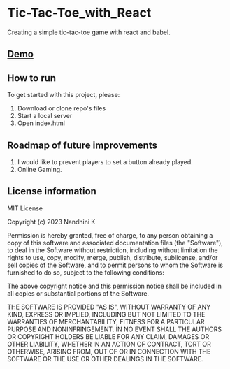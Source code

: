 # Tic-Tac-Toe_with_React

Creating a simple tic-tac-toe game with react and babel.

## [Demo](https://nandhinikarvendhan.github.io/Tic-Tac-Toe_with_React/)

## How to run

To get started with this project, please:

1. Download or clone repo's files
2. Start a local server
3. Open index.html

## Roadmap of future improvements

1. I would like to prevent players to set a button already played.
2. Online Gaming.

## License information

MIT License

Copyright (c) 2023 Nandhini K

Permission is hereby granted, free of charge, to any person obtaining a copy of this software and associated documentation files (the "Software"), to deal in the Software without restriction, including without limitation the rights to use, copy, modify, merge, publish, distribute, sublicense, and/or sell copies of the Software, and to permit persons to whom the Software is furnished to do so, subject to the following conditions:

The above copyright notice and this permission notice shall be included in all copies or substantial portions of the Software.

THE SOFTWARE IS PROVIDED "AS IS", WITHOUT WARRANTY OF ANY KIND, EXPRESS OR IMPLIED, INCLUDING BUT NOT LIMITED TO THE WARRANTIES OF MERCHANTABILITY, FITNESS FOR A PARTICULAR PURPOSE AND NONINFRINGEMENT. IN NO EVENT SHALL THE AUTHORS OR COPYRIGHT HOLDERS BE LIABLE FOR ANY CLAIM, DAMAGES OR OTHER LIABILITY, WHETHER IN AN ACTION OF CONTRACT, TORT OR OTHERWISE, ARISING FROM, OUT OF OR IN CONNECTION WITH THE SOFTWARE OR THE USE OR OTHER DEALINGS IN THE SOFTWARE.
